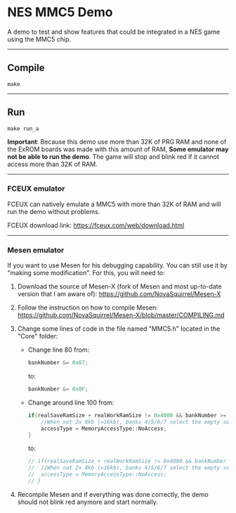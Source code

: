 # **NES MMC5 Demo**

A demo to test and show features that could be integrated in a NES game using the MMC5 chip.

----------------

## Compile

`make`

----------------

## Run

`make run_a`


**Important**: Because this demo use more than 32K of PRG RAM and none of the ExROM boards was made with this amount of RAM,
**Some emulator may not be able to run the demo**. The game will stop and blink red if it cannot access more than 32K of RAM.

----------------

### FCEUX emulator

FCEUX can natively emulate a MMC5 with more than 32K of RAM and will run the demo without problems.

FCEUX download link: <https://fceux.com/web/download.html>

----------------

### Mesen emulator

If you want to use Mesen for his debugging capability. You can still use it by "making some modification". For this, you will need to:

1. Download the source of Mesen-X (fork of Mesen and most up-to-date version that I am aware of): <https://github.com/NovaSquirrel/Mesen-X>
2. Follow the instruction on how to compile Mesen: <https://github.com/NovaSquirrel/Mesen-X/blob/master/COMPILING.md>
3. Change some lines of code in the file named "MMC5.h" located in the "Core" folder:

    - Change line 80 from:

        ```c++
        bankNumber &= 0x07;
        ```

        to:

        ```c++
        bankNumber &= 0x0F;
        ```

    - Change around line 100 from:

        ```c++
        if(realSaveRamSize + realWorkRamSize != 0x4000 && bankNumber >= 4) {
            //When not 2x 8kb (=16kb), banks 4/5/6/7 select the empty socket and return open bus
            accessType = MemoryAccessType::NoAccess;
        }
        ```

        to:

        ```c++
        // if(realSaveRamSize + realWorkRamSize != 0x4000 && bankNumber >= 4) {
        //  //When not 2x 8kb (=16kb), banks 4/5/6/7 select the empty socket and return open bus
        //  accessType = MemoryAccessType::NoAccess;
        // }
        ```

4. Recompile Mesen and if everything was done correctly, the demo should not blink red anymore and start normally.
